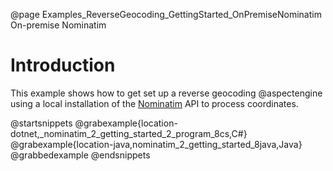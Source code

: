 @page Examples_ReverseGeocoding_GettingStarted_OnPremiseNominatim On-premise Nominatim

# Introduction

This example shows how to get set up a reverse geocoding @aspectengine using a local 
installation of the [Nominatim](https://wiki.openstreetmap.org/wiki/Nominatim) API to 
process coordinates.

@startsnippets
@grabexample{location-dotnet,_nominatim_2_getting_started_2_program_8cs,C#}
@grabexample{location-java,nominatim_2_getting_started_8java,Java}
@grabbedexample
@endsnippets